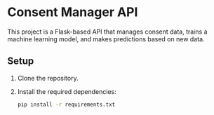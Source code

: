 # Consent Manager API

This project is a Flask-based API that manages consent data, trains a machine learning model, and makes predictions based on new data.

## Setup

1. Clone the repository.
2. Install the required dependencies:

   ```bash
   pip install -r requirements.txt
